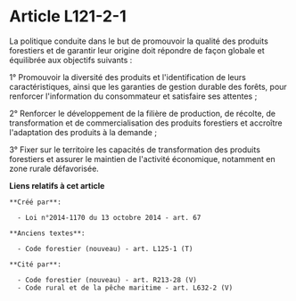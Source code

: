 # Article L121-2-1

La politique conduite dans le but de promouvoir la qualité des produits forestiers et de garantir leur origine doit répondre
de façon globale et équilibrée aux objectifs suivants :

1° Promouvoir la diversité des produits et l'identification de leurs caractéristiques, ainsi que les garanties de gestion
durable des forêts, pour renforcer l'information du consommateur et satisfaire ses attentes ;

2° Renforcer le développement de la filière de production, de récolte, de transformation et de commercialisation des produits
forestiers et accroître l'adaptation des produits à la demande ;

3° Fixer sur le territoire les capacités de transformation des produits forestiers et assurer le maintien de l'activité
économique, notamment en zone rurale défavorisée.

**Liens relatifs à cet article**

	**Créé par**:

	  - Loi n°2014-1170 du 13 octobre 2014 - art. 67

	**Anciens textes**:

	  - Code forestier (nouveau) - art. L125-1 (T)

	**Cité par**:

	  - Code forestier (nouveau) - art. R213-28 (V)
	  - Code rural et de la pêche maritime - art. L632-2 (V)
